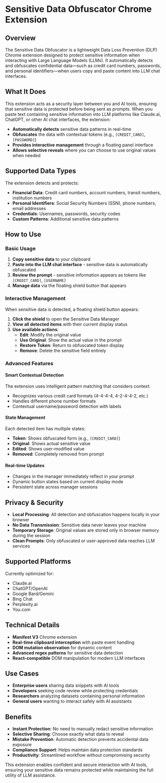 # Sensitive Data Obfuscator Chrome Extension

## Overview

The Sensitive Data Obfuscator is a lightweight Data Loss Prevention (DLP) Chrome extension designed to protect sensitive information when interacting with Large Language Models (LLMs). It automatically detects and obfuscates confidential data—such as credit card numbers, passwords, and personal identifiers—when users copy and paste content into LLM chat interfaces.

## What It Does

This extension acts as a security layer between you and AI tools, ensuring that sensitive data is protected before being sent as prompts. When you paste text containing sensitive information into LLM platforms like Claude.ai, ChatGPT, or other AI chat interfaces, the extension:

- **Automatically detects** sensitive data patterns in real-time
- **Obfuscates** the data with contextual tokens (e.g., `[CREDIT_CARD]`, `[PASSWORD]`)
- **Provides interactive management** through a floating panel interface
- **Allows selective reveals** where you can choose to use original values when needed

## Supported Data Types

The extension detects and protects:

- **Financial Data**: Credit card numbers, account numbers, transit numbers, institution numbers
- **Personal Identifiers**: Social Security Numbers (SSN), phone numbers, email addresses
- **Credentials**: Usernames, passwords, security codes
- **Custom Patterns**: Additional sensitive data patterns

## How to Use

### Basic Usage
1. **Copy sensitive data** to your clipboard
2. **Paste into the LLM chat interface** - sensitive data is automatically obfuscated
3. **Review the prompt** - sensitive information appears as tokens like `[CREDIT_CARD]`, `[USERNAME]`
4. **Manage data** via the floating shield button that appears

### Interactive Management
When sensitive data is detected, a floating shield button appears:

1. **Click the shield** to open the Sensitive Data Manager
2. **View all detected items** with their current display status
3. **Use available actions**:
   - **Edit**: Modify the original value
   - **Use Original**: Show the actual value in the prompt
   - **Restore Token**: Return to obfuscated token display
   - **Remove**: Delete the sensitive field entirely

### Advanced Features

#### Smart Contextual Detection
The extension uses intelligent pattern matching that considers context:
- Recognizes various credit card formats (4-4-4-4, 4-2-4-4-2, etc.)
- Handles different phone number formats
- Contextual username/password detection with labels

#### State Management
Each detected item has multiple states:
- **Token**: Shows obfuscated form (e.g., `[CREDIT_CARD]`)
- **Original**: Shows actual sensitive value
- **Edited**: Shows user-modified value
- **Removed**: Completely removed from prompt

#### Real-time Updates
- Changes in the manager immediately reflect in your prompt
- Dynamic button states based on current display mode
- Persistent state across manager sessions

## Privacy & Security

- **Local Processing**: All detection and obfuscation happens locally in your browser
- **No Data Transmission**: Sensitive data never leaves your machine
- **Temporary Storage**: Original values are stored only in browser memory during the session
- **Clean Prompts**: Only obfuscated or user-approved data reaches LLM services

## Supported Platforms

Currently optimized for:
- Claude.ai
- ChatGPT/OpenAI
- Google Bard/Gemini
- Bing Chat
- Perplexity.ai
- You.com

## Technical Details

- **Manifest V3** Chrome extension
- **Real-time clipboard interception** with paste event handling
- **DOM mutation observation** for dynamic content
- **Advanced regex patterns** for sensitive data detection
- **React-compatible** DOM manipulation for modern LLM interfaces

## Use Cases

- **Enterprise users** sharing data snippets with AI tools
- **Developers** seeking code review while protecting credentials
- **Researchers** analyzing datasets containing personal information
- **General users** wanting to interact safely with AI assistants

## Benefits

- **Instant Protection**: No need to manually redact sensitive information
- **Selective Sharing**: Choose exactly what data to reveal
- **Mistake Prevention**: Automatic detection prevents accidental data exposure
- **Compliance Support**: Helps maintain data protection standards
- **Productivity**: Streamlined workflow without compromising security

This extension enables confident and secure interaction with AI tools, ensuring your sensitive data remains protected while maintaining the full utility of LLM assistance.
